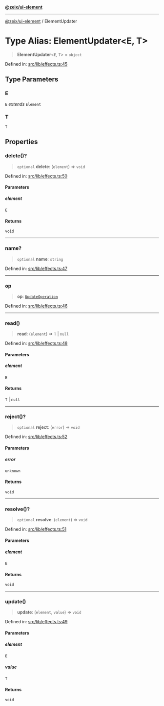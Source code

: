 [**@zeix/ui-element**](../README.md)

***

[@zeix/ui-element](../globals.md) / ElementUpdater

# Type Alias: ElementUpdater\<E, T\>

> **ElementUpdater**\<`E`, `T`\> = `object`

Defined in: [src/lib/effects.ts:45](https://github.com/efflore/ui-element/blob/6f13c4cee43b2a37b146c096e1a255409b73e79b/src/lib/effects.ts#L45)

## Type Parameters

### E

`E` *extends* `Element`

### T

`T`

## Properties

### delete()?

> `optional` **delete**: (`element`) => `void`

Defined in: [src/lib/effects.ts:50](https://github.com/efflore/ui-element/blob/6f13c4cee43b2a37b146c096e1a255409b73e79b/src/lib/effects.ts#L50)

#### Parameters

##### element

`E`

#### Returns

`void`

***

### name?

> `optional` **name**: `string`

Defined in: [src/lib/effects.ts:47](https://github.com/efflore/ui-element/blob/6f13c4cee43b2a37b146c096e1a255409b73e79b/src/lib/effects.ts#L47)

***

### op

> **op**: [`UpdateOperation`](UpdateOperation.md)

Defined in: [src/lib/effects.ts:46](https://github.com/efflore/ui-element/blob/6f13c4cee43b2a37b146c096e1a255409b73e79b/src/lib/effects.ts#L46)

***

### read()

> **read**: (`element`) => `T` \| `null`

Defined in: [src/lib/effects.ts:48](https://github.com/efflore/ui-element/blob/6f13c4cee43b2a37b146c096e1a255409b73e79b/src/lib/effects.ts#L48)

#### Parameters

##### element

`E`

#### Returns

`T` \| `null`

***

### reject()?

> `optional` **reject**: (`error`) => `void`

Defined in: [src/lib/effects.ts:52](https://github.com/efflore/ui-element/blob/6f13c4cee43b2a37b146c096e1a255409b73e79b/src/lib/effects.ts#L52)

#### Parameters

##### error

`unknown`

#### Returns

`void`

***

### resolve()?

> `optional` **resolve**: (`element`) => `void`

Defined in: [src/lib/effects.ts:51](https://github.com/efflore/ui-element/blob/6f13c4cee43b2a37b146c096e1a255409b73e79b/src/lib/effects.ts#L51)

#### Parameters

##### element

`E`

#### Returns

`void`

***

### update()

> **update**: (`element`, `value`) => `void`

Defined in: [src/lib/effects.ts:49](https://github.com/efflore/ui-element/blob/6f13c4cee43b2a37b146c096e1a255409b73e79b/src/lib/effects.ts#L49)

#### Parameters

##### element

`E`

##### value

`T`

#### Returns

`void`
